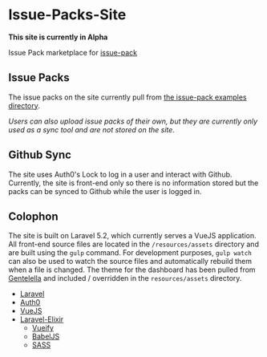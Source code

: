 # Issue-Packs-Site
**This site is currently in Alpha**

Issue Pack marketplace for [issue-pack](https://www.npmjs.com/package/issue-pack)

## Issue Packs

The issue packs on the site currently pull from [the issue-pack examples directory](https://github.com/GovReady/Issue-Packs/tree/master/examples).

_Users can also upload issue packs of their own, but they are currently only used as a sync tool and are not stored on the site._

## Github Sync

The site uses Auth0's Lock to log in a user and interact with Github.  Currently, the site is front-end only so there is no information stored but the packs can be synced to Github while the user is logged in.

## Colophon

The site is built on Laravel 5.2, which currently serves a VueJS application.  All front-end source files are located in the `/resources/assets` directory and are built using the `gulp` command.  For development purposes, `gulp watch` can also be used to watch the source files and automatically rebuild them when a file is changed.  The theme for the dashboard has been pulled from [Gentelella](https://github.com/puikinsh/gentelella) and included / overridden in the `resources/assets` directory.

* [Laravel](https://laravel.com/docs/5.2)
* [Auth0](https://auth0.com/)
* [VueJS](https://vuejs.org/)
* [Laravel-Elixir](https://laravel.com/docs/5.2/elixir)
  * [Vueify](https://github.com/vuejs/vueify)
  * [BabelJS](https://babeljs.io/)
  * [SASS](http://sass-lang.com/)

